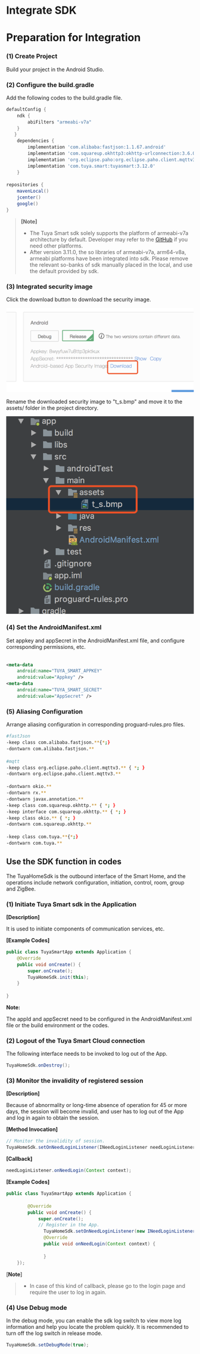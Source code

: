 # Integrate SDK

# Preparation for Integration

### (1) Create Project

Build your project in the Android Studio.

### (2) Configure the build.gradle

Add the following codes to the build.gradle file.

```groovy
defaultConfig {
    ndk {
        abiFilters "armeabi-v7a"
    }
   }
    dependencies {
        implementation 'com.alibaba:fastjson:1.1.67.android'
        implementation 'com.squareup.okhttp3:okhttp-urlconnection:3.6.0'
        implementation 'org.eclipse.paho:org.eclipse.paho.client.mqttv3:1.2.0'
        implementation 'com.tuya.smart:tuyasmart:3.12.0'
    }
    
repositories {
    mavenLocal()
    jcenter()
    google()
}

```


> **[Note]**
>
> * The Tuya Smart sdk solely supports the platform of armeabi-v7a architecture by default. Developer may refer to the [GitHub](https://github.com/TuyaInc/tuyasmart_home_android_sdk/tree/master/so_libs) if you need other platforms. 
> * After version 3.11.0, the so libraries of armeabi-v7a, arm64-v8a, armeabi platforms have been integrated into sdk. Please remove the relevant so-banks of sdk manually placed in the local, and use the default provided by sdk.

### (3) Integrated security image

Click the download button to download the security image.

![](./images/download_t_s.png)

Rename the downloaded security image to "t_s.bmp" and move it to the assets/ folder in the project directory.

![](./images/addt_s.png)

### (4) Set the AndroidManifest.xml

Set appkey and appSecret in the AndroidManifest.xml file, and configure corresponding permissions, etc.

```xml

<meta-data
	android:name="TUYA_SMART_APPKEY"
	android:value="Appkey" />
<meta-data
	android:name="TUYA_SMART_SECRET"
	android:value="AppSecret" />
```
### (5) Aliasing Configuration

Arrange aliasing configuration in corresponding proguard-rules.pro files. 

```bash 
#fastJson
-keep class com.alibaba.fastjson.**{*;}
-dontwarn com.alibaba.fastjson.**

#mqtt
-keep class org.eclipse.paho.client.mqttv3.** { *; }
-dontwarn org.eclipse.paho.client.mqttv3.**

-dontwarn okio.**
-dontwarn rx.**
-dontwarn javax.annotation.**
-keep class com.squareup.okhttp.** { *; }
-keep interface com.squareup.okhttp.** { *; }
-keep class okio.** { *; }
-dontwarn com.squareup.okhttp.**

-keep class com.tuya.**{*;}
-dontwarn com.tuya.**

```



## Use the SDK function in codes

The TuyaHomeSdk is the outbound interface of the Smart Home, and the operations include network configuration, initiation, control, room, group and ZigBee.

### (1) Initiate Tuya Smart sdk in the Application

**[Description]**

It is used to initiate components of communication services, etc.

**[Example Codes]**
```java
public class TuyaSmartApp extends Application {
    @Override
    public void onCreate() {
        super.onCreate();
        TuyaHomeSdk.init(this);
    }

}
```

**Note:**

The appId and appSecret need to be configured in the AndroidManifest.xml file or the build environment or the codes. 

### (2) Logout of the Tuya Smart Cloud connection

The following interface needs to be invoked to log out of the App. 
```java
TuyaHomeSdk.onDestroy();
```

### (3) Monitor the invalidity of registered session 

**[Description]**

Because of abnormality or long-time absence of operation for 45 or more days, the session will become invalid, and user has to log out of the App and log in again to obtain the session. 

**[Method Invocation]**

```java
// Monitor the invalidity of session.
TuyaHomeSdk.setOnNeedLoginListener(INeedLoginListener needLoginListener);
```
**[Callback]**

```java
needLoginListener.onNeedLogin(Context context);
```
**[Example Codes]**
```java
public class TuyaSmartApp extends Application {

        @Override
        public void onCreate() {
            super.onCreate();
            // Register in the App.
  			  TuyaHomeSdk.setOnNeedLoginListener(new INeedLoginListener(){
     		  @Override
      		  public void onNeedLogin(Context context) {

      		  }
    });
```
[**Note**]

> - In case of this kind of callback, please go to the login page and require the user to log in again. 

### (4) Use Debug mode

In the debug mode, you can enable the sdk log switch to view more log information and help you locate the problem quickly. It is recommended to turn off the log switch in release mode.

```java
TuyaHomeSdk.setDebugMode(true);
```
